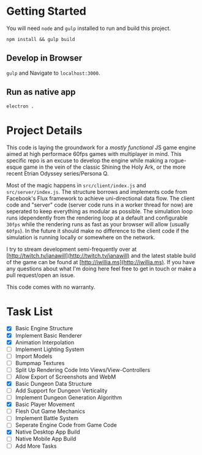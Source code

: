 # Getting Started

You will need `node` and `gulp` installed to run and build this project.

`npm install && gulp build`

## Develop in Browser

`gulp` and Navigate to `localhost:3000`.

## Run as native app

`electron .`

# Project Details

This code is laying the groundwork for a _mostly functional_ JS game engine aimed at high performace 60fps games with multiplayer in mind. This specific repo is an excuse to develop the engine while making a rogue-esque game in the vein of the classic Shining the Holy Ark, or the more recent Etrian Odyssey series/Persona Q.

Most of the magic happens in `src/client/index.js` and `src/server/index.js`. The structure borrows and implements code from Facebook's Flux framework to achieve uni-directional data flow. The client code and "server" code (server code runs in a worker thread for now) are seperated to keep everything as modular as possible. The simulation loop runs idependently from the rendering loop at a default and configurable `30fps` while the rendering runs as fast as your browser will allow (usually `60fps`). In the future it should make no difference to the client code if the simulation is running locally or somewhere on the network.

I try to stream development semi-frequently over at [http://twitch.tv/ianawill](http://twitch.tv/ianawill) and the latest stable build of the game can be found at [http://iwillia.ms](http://iwillia.ms). If you have any questions about what I'm doing here feel free to get in touch or make a pull request/open an issue.

This code comes with no warranty.

# Task List
- [x] Basic Engine Structure
- [x] Implement Basic Renderer
- [x] Animation Interpolation
- [ ] Implement Lighting System
- [ ] Import Models
- [ ] Bumpmap Textures
- [ ] Split Up Rendering Code Into Views/View-Controllers
- [ ] Allow Export of Screenshots and WebM
- [x] Basic Dungeon Data Structure
- [ ] Add Support for Dungeon Verticality
- [ ] Implement Dungeon Generation Algorithm
- [x] Basic Player Movement
- [ ] Flesh Out Game Mechanics
- [ ] Implement Battle System
- [ ] Seperate Engine Code from Game Code
- [x] Native Desktop App Build
- [ ] Native Mobile App Build
- [ ] Add More Tasks
